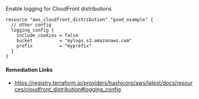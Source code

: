
Enable logging for CloudFront distributions

```hcl
resource "aws_cloudfront_distribution" "good_example" {
  // other config
  logging_config {
    include_cookies = false
    bucket          = "mylogs.s3.amazonaws.com"
    prefix          = "myprefix"
  }
}
```

#### Remediation Links
 - https://registry.terraform.io/providers/hashicorp/aws/latest/docs/resources/cloudfront_distribution#logging_config
        